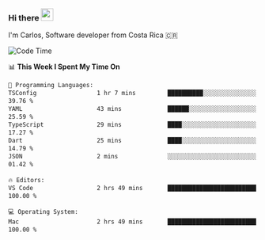 ### Hi there <img src="https://media.giphy.com/media/hvRJCLFzcasrR4ia7z/giphy.gif" width="25px" height="25px">

I'm Carlos, Software developer from Costa Rica 🇨🇷

[//]: # (<a href="https://app.daily.dev/carum98"><img src="https://github.com/carum98/carum98/blob/main/devcard.svg" width="400" alt="Carlos Umaña Acevedo's Dev Card"/></a>)


<!--START_SECTION:waka-->
![Code Time](http://img.shields.io/badge/Code%20Time-13%2C365%20hrs%204%20mins-blue)

📊 **This Week I Spent My Time On** 

```text
💬 Programming Languages: 
TSConfig                 1 hr 7 mins         ██████████░░░░░░░░░░░░░░░   39.76 % 
YAML                     43 mins             ██████░░░░░░░░░░░░░░░░░░░   25.59 % 
TypeScript               29 mins             ████░░░░░░░░░░░░░░░░░░░░░   17.27 % 
Dart                     25 mins             ████░░░░░░░░░░░░░░░░░░░░░   14.79 % 
JSON                     2 mins              ░░░░░░░░░░░░░░░░░░░░░░░░░   01.42 % 

🔥 Editors: 
VS Code                  2 hrs 49 mins       █████████████████████████   100.00 % 

💻 Operating System: 
Mac                      2 hrs 49 mins       █████████████████████████   100.00 % 
```


<!--END_SECTION:waka-->
